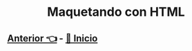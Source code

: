 <div align="center">
    <h1>Maquetando con HTML</h1>
</div>

## [Anterior 👈](page3.md) - [🏡 Inicio](../README.md)
